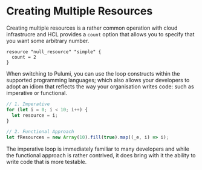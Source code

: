 # Creating Multiple Resources

Creating multiple resources is a rather common operation with cloud infrastrucre and HCL provides a `count` option that allows you to specify that you want some arbitrary number.

```hcl
resource "null_resource" "simple" {
  count = 2
}
```

When switching to Pulumi, you can use the loop constructs within the supported programming languages; which also allows your developers to adopt an idiom that reflects the way your organisation writes code: such as imperative or functional.

```typescript
// 1. Imperative
for (let i = 0; i < 10; i++) {
  let resource = i;
}

// 2. Functional Approach
let fResources = new Array(10).fill(true).map((_e, i) => i);
```

The imperative loop is immediately familiar to many developers and while the functional approach is rather contrived, it does bring with it the ability to write code that is more testable.
